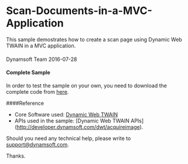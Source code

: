 # Scan-Documents-in-a-MVC-Application

This sample demostrates how to create a scan page using Dynamic Web TWAIN in a MVC application.

####
Dynamsoft Team
2016-07-28

#### Complete Sample
In order to test the sample on your own, you need to download the complete code from [here](http://www.dynamsoft.com/Samples/DWT/Scan-Documents-in-a-MVC-Application.zip).

####Reference
* Core Software used: [Dynamic Web TWAIN](https://www.dynamsoft.com/CustomerPortal/LoginOrRegister.aspx?status=signup&op=4DD608F3803493E4&product=CB4BDC4FF903450C)
* APIs used in the sample: [Dynamic Web TWAIN APIs] (http://developer.dynamsoft.com/dwt/acquireimage).

Should you need any technical help, please write to 
support@dynamsoft.com.

Thanks.



